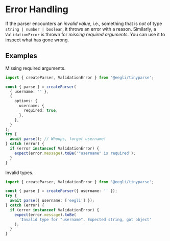 # Error Handling

If the parser encounters an _invalid value_, i.e., something that is _not_ of type `string | number | boolean`, it throws an error with a reason. Similarly, a `ValidationError` is thrown for _missing required arguments_. You can use it to inspect what has gone wrong.

## Examples

Missing required arguments.

<!-- doctest: error handling, rejects for missing args -->

```ts
import { createParser, ValidationError } from '@eegli/tinyparse';

const { parse } = createParser(
  { username: '' },
  {
    options: {
      username: {
        required: true,
      },
    },
  }
);
try {
  await parse(); // Whoops, forgot username!
} catch (error) {
  if (error instanceof ValidationError) {
    expect(error.message).toBe('"username" is required');
  }
}
```

Invalid types.

<!-- doctest: error handling, rejects invalid types -->

```ts
import { createParser, ValidationError } from '@eegli/tinyparse';

const { parse } = createParser({ username: '' });
try {
  await parse({ username: ['eegli'] });
} catch (error) {
  if (error instanceof ValidationError) {
    expect(error.message).toBe(
      'Invalid type for "username". Expected string, got object'
    );
  }
}
```
